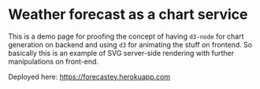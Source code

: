 # Weather forecast as a chart service
This is a demo page for proofing the concept of having `d3-node` for chart generation on backend and using `d3` for animating the stuff on frontend.
So basically this is an example of SVG server-side rendering with further manipulations on front-end.

Deployed here: https://forecastey.herokuapp.com